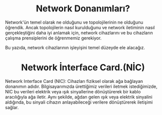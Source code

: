 <h1 align='center'>Network Donanımları?</h1>


<p>
  Network'ün temel olarak ne olduğunu ve topolojilerinin ne olduğunu öğrendik. Ancak topolojilerin nasıl kurulduğunu ve network iletiminin nasıl gerçekleştiğini daha iyi anlamak için, network cihazlarını ve bu cihazların çalışma prensiplerini de öğrenmemiz gerekiyor.

Bu yazıda, network cihazlarının işleyişini temel düzeyde ele alacağız.
</p>

<h1 align='center'>Network İnterface Card.(NİC)</h1>

<p>
  Network Interface Card (NIC): Cihazları fiziksel olarak ağa bağlayan donanımın adıdır. Bilgisayarımızda ürettiğimiz verileri iletmek istediğimizde, NIC bu verileri elektrik veya ışık sinyallerine dönüştürerek bir kablo aracılığıyla ağa iletir. Aynı şekilde, ağdan gelen ışık veya elektrik sinyalini aldığında, bu sinyali cihazın anlayabileceği verilere dönüştürerek iletişimi sağlar.
</p>
